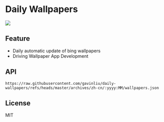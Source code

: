 # Daily Wallpapers
  
![](https://www.bing.com/th?id=OHR.CrystalPier_ZH-CN2256372880_UHD.jpg)

## Feature

- Daily automatic update of bing wallpapers
- Driving Wallpaper App Development

## API

```
https://raw.githubusercontent.com/gavinliu/daily-wallpapers/refs/heads/master/archives/zh-cn/:yyyy:MM/wallpapers.json
```

## License

MIT
  